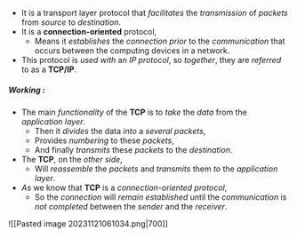 - It is a transport layer protocol that *facilitates* the *transmission* of *packets* from *source* to *destination*.
- It is a **connection-oriented** protocol,
	- Means it *establishes* the *connection prior* to the *communication* that occurs between the computing devices in a network.
- This protocol is *used with* an *IP protocol*, so *together*, they are *referred* to as a **TCP/IP**.

##### Working :
- The main *functionality* of the **TCP** is to *take* the *data* from the *application layer*. 
	- Then it *divides* the data *into* a *several packets*,
	- Provides *numbering* to these *packets*,
	- And finally *transmits* these *packets* to the *destination*.
- The **TCP**, on the *other side*,
	- Will *reassemble* the *packets* and *transmits* them *to* the *application layer*. 
- *As* we know that **TCP** is a *connection-oriented protocol*,
	- So the *connection* will *remain established* until the *communication* is *not completed* between the *sender* and the *receiver*.

![[Pasted image 20231121061034.png|700]]
